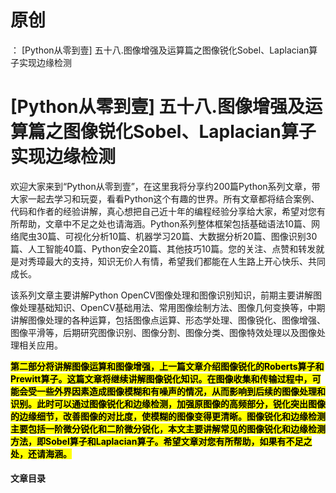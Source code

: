 # 原创
：  [Python从零到壹] 五十八.图像增强及运算篇之图像锐化Sobel、Laplacian算子实现边缘检测

# [Python从零到壹] 五十八.图像增强及运算篇之图像锐化Sobel、Laplacian算子实现边缘检测

欢迎大家来到“Python从零到壹”，在这里我将分享约200篇Python系列文章，带大家一起去学习和玩耍，看看Python这个有趣的世界。所有文章都将结合案例、代码和作者的经验讲解，真心想把自己近十年的编程经验分享给大家，希望对您有所帮助，文章中不足之处也请海涵。Python系列整体框架包括基础语法10篇、网络爬虫30篇、可视化分析10篇、机器学习20篇、大数据分析20篇、图像识别30篇、人工智能40篇、Python安全20篇、其他技巧10篇。您的关注、点赞和转发就是对秀璋最大的支持，知识无价人有情，希望我们都能在人生路上开心快乐、共同成长。

该系列文章主要讲解Python OpenCV图像处理和图像识别知识，前期主要讲解图像处理基础知识、OpenCV基础用法、常用图像绘制方法、图像几何变换等，中期讲解图像处理的各种运算，包括图像点运算、形态学处理、图像锐化、图像增强、图像平滑等，后期研究图像识别、图像分割、图像分类、图像特效处理以及图像处理相关应用。

<mark>**第二部分将讲解图像运算和图像增强，上一篇文章介绍图像锐化的Roberts算子和Prewitt算子。这篇文章将继续讲解图像锐化知识。在图像收集和传输过程中，可能会受一些外界因素造成图像模糊和有噪声的情况，从而影响到后续的图像处理和识别。此时可以通过图像锐化和边缘检测，加强原图像的高频部分，锐化突出图像的边缘细节，改善图像的对比度，使模糊的图像变得更清晰。图像锐化和边缘检测主要包括一阶微分锐化和二阶微分锐化，本文主要讲解常见的图像锐化和边缘检测方法，即Sobel算子和Laplacian算子。希望文章对您有所帮助，如果有不足之处，还请海涵。**</mark>

#### 文章目录
